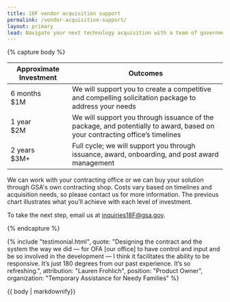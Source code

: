 ```yaml
---
title: 18F vendor acquisition support
permalink: /vendor-acquisition-support/
layout: primary
lead: Navigate your next technology acquisition with a team of government procurement experts. 18F combines our acquisition and technical experience with your mission area expertise to help you choose the right products and services for your needs. Most importantly, we help you understand how to implement and manage your solutions to achieve long-term success.
---
```


{% capture body %}

|Approximate Investment |Outcomes |
|---|---|
|6 months <br>$1M|We will support you to create a competitive and compelling solicitation package to address your needs|
|1 year <br>$2M|We will support you through issuance of the package, and potentially to award, based on your contracting office’s timelines|
|2 years <br>$3M+|Full cycle; we will support you through issuance, award, onboarding, and post award management|

We can work with your contracting office or we can buy your solution through GSA's own contracting shop. Costs vary based on timelines and acquisition needs, so please contact us for more information. The previous chart illustrates what you’ll achieve with each level of investment.

To take the next step, email us at <a href="mailto:inquiries18F@gsa.gov">inquiries18F@gsa.gov</a>.

{% endcapture %}

{% include "testimonial.html",
    quote: "Designing the contract and the system the way we did — for OFA [our office] to have control and input and be so involved in the development — I think it facilitates the ability to be responsive. It’s just 180 degrees from our past experience. It’s so refreshing.",
    attribution: "Lauren Frohlich",
    position: "Product Owner",
    organization: "Temporary Assistance for Needy Families"
%}

<section class="usa-section section-padding-6">
<div class="grid-container">
  <div>
    {{ body | markdownify}}
  </div>
</div>
</section>
